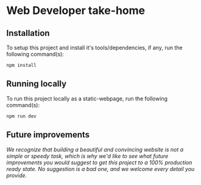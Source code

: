 # Web Developer take-home

## Installation

To setup this project and install it's tools/dependencies, if any, run the
following command(s):

```
npm install
```

## Running locally

To run this project locally as a static-webpage, run the following command(s):

```
npm run dev
```

## Future improvements

_We recognize that building a beautiful and convincing website is not a
simple or speedy task, which is why we'd like to see what future
improvements you would suggest to get this project to a 100% production
ready state. No suggestion is a bad one, and we welcome every detail you
provide._
